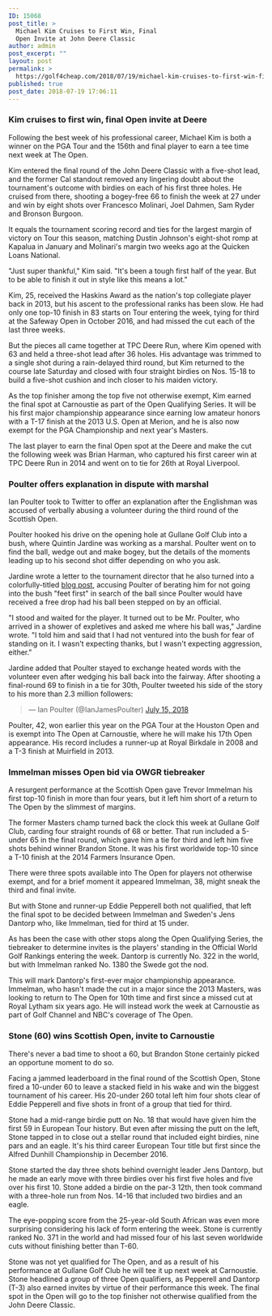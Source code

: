 ```yaml
---
ID: 15068
post_title: >
  Michael Kim Cruises to First Win, Final
  Open Invite at John Deere Classic
author: admin
post_excerpt: ""
layout: post
permalink: >
  https://golf4cheap.com/2018/07/19/michael-kim-cruises-to-first-win-final-open-invite-at-john-deere-classic/
published: true
post_date: 2018-07-19 17:06:11
---
```

<div><div data-reactroot data-reactid=1 data-react-checksum=-1958397313><div data-reactid=3><section data-reactid=4><section data-reactid=5><div data-reactid=15><h1 data-reactid=16>Kim cruises to first win, final Open invite at Deere</h1></div></section><section data-reactid=23><div data-reactid=24><p data-reactid=35><article data-reactid=36><p>Following the best week of his professional career, Michael Kim is both a winner on the PGA Tour and the 156th and final player to earn a tee time next week at The Open.</p><p>Kim entered the final round of the John Deere Classic with a five-shot lead, and the former Cal standout removed any lingering doubt about the tournament's outcome with birdies on each of his first three holes. He cruised from there, shooting a bogey-free 66 to finish the week at 27 under and win by eight shots over Francesco Molinari, Joel Dahmen, Sam Ryder and Bronson Burgoon.</p><p>It equals the tournament scoring record and ties for the largest margin of victory on Tour this season, matching Dustin Johnson's eight-shot romp at Kapalua in January and Molinari's margin two weeks ago at the Quicken Loans National.</p><p>"Just super thankful," Kim said. "It's been a tough first half of the year. But to be able to finish it out in style like this means a lot."</p><p>Kim, 25, received the Haskins Award as the nation's top collegiate player back in 2013, but his ascent to the professional ranks has been slow. He had only one top-10 finish in 83 starts on Tour entering the week, tying for third at the Safeway Open in October 2016, and had missed the cut each of the last three weeks.</p><p>But the pieces all came together at TPC Deere Run, where Kim opened with 63 and held a three-shot lead after 36 holes. His advantage was trimmed to a single shot during a rain-delayed third round, but Kim returned to the course late Saturday and closed with four straight birdies on Nos. 15-18 to build a five-shot cushion and inch closer to his maiden victory.</p><p>As the top finisher among the top five not otherwise exempt, Kim earned the final spot at Carnoustie as part of the Open Qualifying Series. It will be his first major championship appearance since earning low amateur honors with a T-17 finish at the 2013 U.S. Open at Merion, and he is also now exempt for the PGA Championship and next year's Masters.</p><p>The last player to earn the final Open spot at the Deere and make the cut the following week was Brian Harman, who captured his first career win at TPC Deere Run in 2014 and went on to tie for 26th at Royal Liverpool.</p></article></p></div></section></section><section data-reactid=55><div data-reactid=59><div data-reactid=67><div data-reactid=68></div><div data-reactid=83></div></div></div></section></div><p data-reactid=101><section data-reactid=102><section data-reactid=103><div data-reactid=113><h1 data-reactid=114>Poulter offers explanation in dispute with marshal</h1></div></section><section data-reactid=121><div data-reactid=122><p data-reactid=133><article data-reactid=134><p>Ian Poulter took to Twitter to offer an explanation after the Englishman was accused of verbally abusing a volunteer during the third round of the Scottish Open.</p><p>Poulter hooked his drive on the opening hole at Gullane Golf Club into a bush, where Quintin Jardine was working as a marshal. Poulter went on to find the ball, wedge out and make bogey, but the details of the moments leading up to his second shot differ depending on who you ask.</p><p>Jardine wrote a letter to the tournament director that he also turned into a colorfully-titled <a href=https://quintinjardine.me/2018/07/14/ian-poulter-is-an-arsehole/ target=_blank>blog post</a>, accusing Poulter of berating him for not going into the bush "feet first" in search of the ball since Poulter would have received a free drop had his ball been stepped on by an official.</p><p>"I stood and waited for the player. It turned out to be Mr. Poulter, who arrived in a shower of expletives and asked me where his ball was," Jardine wrote. "I told him and said that I had not ventured into the bush for fear of standing on it. I wasn't expecting thanks, but I wasn't expecting aggression, either."</p><p>Jardine added that Poulter stayed to exchange heated words with the volunteer even after wedging his ball back into the fairway. After shooting a final-round 69 to finish in a tie for 30th, Poulter tweeted his side of the story to his more than 2.3 million followers:</p><blockquote data-lang=en> — Ian Poulter (@IanJamesPoulter) <a href="https://twitter.com/IanJamesPoulter/status/1018538762492612609?ref_src=twsrc%5Etfw">July 15, 2018</a></blockquote><p>Poulter, 42, won earlier this year on the PGA Tour at the Houston Open and is exempt into The Open at Carnoustie, where he will make his 17th Open appearance. His record includes a runner-up at Royal Birkdale in 2008 and a T-3 finish at Muirfield in 2013.</p></article></p></div></section></section><section data-reactid=147><div data-reactid=151><div data-reactid=159><div data-reactid=160></div><div data-reactid=175></div></div></div></section></p><p data-reactid=190><section data-reactid=191><section data-reactid=192><div data-reactid=205><h1 data-reactid=206>Immelman misses Open bid via OWGR tiebreaker</h1></div></section><section data-reactid=213><div data-reactid=214><p data-reactid=225><article data-reactid=226><p>A resurgent performance at the Scottish Open gave Trevor Immelman his first top-10 finish in more than four years, but it left him short of a return to The Open by the slimmest of margins.</p><p>The former Masters champ turned back the clock this week at Gullane Golf Club, carding four straight rounds of 68 or better. That run included a 5-under 65 in the final round, which gave him a tie for third and left him five shots behind winner Brandon Stone. It was his first worldwide top-10 since a T-10 finish at the 2014 Farmers Insurance Open.</p><p>There were three spots available into The Open for players not otherwise exempt, and for a brief moment it appeared Immelman, 38, might sneak the third and final invite.</p><p>But with Stone and runner-up Eddie Pepperell both not qualified, that left the final spot to be decided between Immelman and Sweden's Jens Dantorp who, like Immelman, tied for third at 15 under.</p><p>As has been the case with other stops along the Open Qualifying Series, the tiebreaker to determine invites is the players' standing in the Official World Golf Rankings entering the week. Dantorp is currently No. 322 in the world, but with Immelman ranked No. 1380 the Swede got the nod.</p><p>This will mark Dantorp's first-ever major championship appearance. Immelman, who hasn't made the cut in a major since the 2013 Masters, was looking to return to The Open for 10th time and first since a missed cut at Royal Lytham six years ago. He will instead work the week at Carnoustie as part of Golf Channel and NBC's coverage of The Open.</p></article></p></div></section></section><section data-reactid=242><div data-reactid=246><div data-reactid=254><div data-reactid=255></div><div data-reactid=270></div></div></div></section></p><div data-reactid=285><section data-reactid=286><section data-reactid=287><div data-reactid=300><h1 data-reactid=301>Stone (60) wins Scottish Open, invite to Carnoustie</h1></div></section><section data-reactid=308><div data-reactid=309><p data-reactid=320><article data-reactid=321><p>There's never a bad time to shoot a 60, but Brandon Stone certainly picked an opportune moment to do so.</p><p>Facing a jammed leaderboard in the final round of the Scottish Open, Stone fired a 10-under 60 to leave a stacked field in his wake and win the biggest tournament of his career. His 20-under 260 total left him four shots clear of Eddie Pepperell and five shots in front of a group that tied for third.</p><p>Stone had a mid-range birdie putt on No. 18 that would have given him the first 59 in European Tour history. But even after missing the putt on the left, Stone tapped in to close out a stellar round that included eight birdies, nine pars and an eagle. It's his third career European Tour title but first since the Alfred Dunhill Championship in December 2016.</p><p>Stone started the day three shots behind overnight leader Jens Dantorp, but he made an early move with three birdies over his first five holes and five over his first 10. Stone added a birdie on the par-3 12th, then took command with a three-hole run from Nos. 14-16 that included two birdies and an eagle.</p><p>The eye-popping score from the 25-year-old South African was even more surprising considering his lack of form entering the week. Stone is currently ranked No. 371 in the world and had missed four of his last seven worldwide cuts without finishing better than T-60.</p><p>Stone was not yet qualified for The Open, and as a result of his performance at Gullane Golf Club he will tee it up next week at Carnoustie. Stone headlined a group of three Open qualifiers, as Pepperell and Dantorp (T-3) also earned invites by virtue of their performance this week. The final spot in the Open will go to the top finisher not otherwise qualified from the John Deere Classic.</p></article></p></div></section></section><section data-reactid=340><div data-reactid=344><div data-reactid=352><div data-reactid=353></div><div data-reactid=368></div></div></div></section></div></div></div>